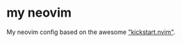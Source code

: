 # my neovim 

My neovim config based on the awesome ["kickstart.nvim"](https://github.com/nvim-lua/kickstart.nvim).
